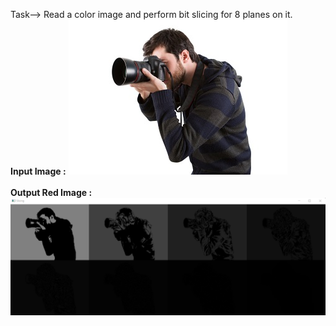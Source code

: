 Task--> Read a color image and perform bit slicing for 8 planes on it.  <br />
**Input Image :**
![](img.jpeg)
<br />
<br />
**Output Red Image :**
![](output_img.png)

